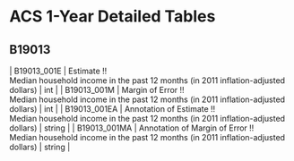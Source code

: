 # ACS 1-Year Detailed Tables

## B19013

| B19013_001E | Estimate !!<br>Median household income in the past 12 months (in 2011 inflation-adjusted dollars) | int |
| B19013_001M | Margin of Error !!<br>Median household income in the past 12 months (in 2011 inflation-adjusted dollars) | int |
| B19013_001EA | Annotation of Estimate !!<br>Median household income in the past 12 months (in 2011 inflation-adjusted dollars) | string |
| B19013_001MA | Annotation of Margin of Error !!<br>Median household income in the past 12 months (in 2011 inflation-adjusted dollars) | string |

